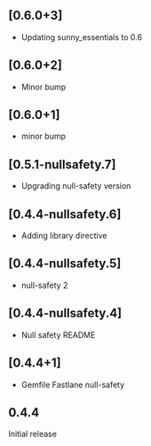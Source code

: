 ## [0.6.0+3]
 * Updating sunny_essentials to 0.6

## [0.6.0+2]
 * Minor bump

## [0.6.0+1]
 * minor bump

## [0.5.1-nullsafety.7]
 * Upgrading null-safety version

## [0.4.4-nullsafety.6]
 * Adding library directive

## [0.4.4-nullsafety.5]
 * null-safety 2

## [0.4.4-nullsafety.4]
 * Null safety
README

## [0.4.4+1]
 * Gemfile
Fastlane
null-safety

## 0.4.4

Initial release
